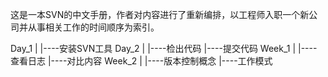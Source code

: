 这是一本SVN的中文手册，作者对内容进行了重新编排，以工程师入职一个新公司并从事相关工作的时间顺序为索引。

Day_1
    |
	|----安装SVN工具
Day_2
	|
    |----检出代码
	|----提交代码
Week_1
    |
	|----查看日志
	|----对比内容
Week_2
    |
	|----版本控制概念
	|----工作模式
